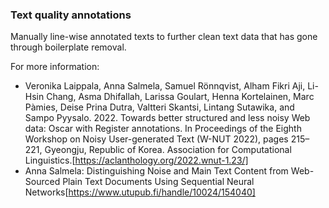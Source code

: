 
### Text quality annotations

Manually line-wise annotated texts to further clean text data that has gone through boilerplate removal.

For more information:

* Veronika Laippala, Anna Salmela, Samuel Rönnqvist, Alham Fikri Aji, Li-Hsin Chang, Asma Dhifallah, Larissa Goulart, Henna Kortelainen, Marc Pàmies, Deise Prina Dutra, Valtteri Skantsi, Lintang Sutawika, and Sampo Pyysalo. 2022. Towards better structured and less noisy Web data: Oscar with Register annotations. In Proceedings of the Eighth Workshop on Noisy User-generated Text (W-NUT 2022), pages 215–221, Gyeongju, Republic of Korea. Association for Computational Linguistics.[https://aclanthology.org/2022.wnut-1.23/]
* Anna Salmela: Distinguishing Noise and Main Text Content from Web-Sourced Plain Text Documents Using Sequential Neural Networks[https://www.utupub.fi/handle/10024/154040]
